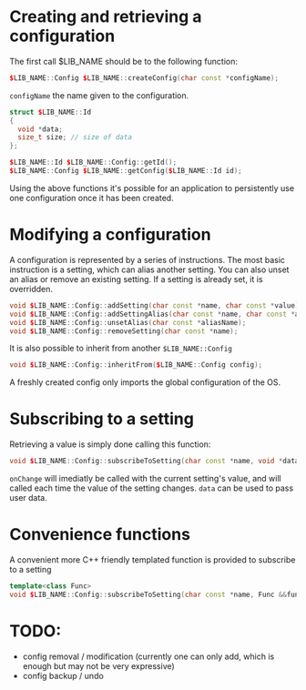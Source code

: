 # Creating and retrieving a configuration

The first call $LIB_NAME should be to the following function:
```cpp
$LIB_NAME::Config $LIB_NAME::createConfig(char const *configName);
```
`configName` the name given to the configuration.

```cpp
struct $LIB_NAME::Id
{
  void *data;
  size_t size; // size of data
};

$LIB_NAME::Id $LIB_NAME::Config::getId();
$LIB_NAME::Config $LIB_NAME::getConfig($LIB_NAME::Id id);
```

Using the above functions it's possible for an application to persistently use one configuration once it has been created.

# Modifying a configuration

A configuration is represented by a series of instructions.
The most basic instruction is a setting, which can alias another setting.
You can also unset an alias or remove an existing setting.
If a setting is already set, it is overridden.
```cpp
void $LIB_NAME::Config::addSetting(char const *name, char const *value);
void $LIB_NAME::Config::addSettingAlias(char const *name, char const *aliasName);
void $LIB_NAME::Config::unsetAlias(char const *aliasName);
void $LIB_NAME::Config::removeSetting(char const *name);
```

It is also possible to inherit from another `$LIB_NAME::Config`

```cpp
void $LIB_NAME::Config::inheritFrom($LIB_NAME::Config config);
```

A freshly created config only imports the global configuration of the OS.

# Subscribing to a setting

Retrieving a value is simply done calling this function:
```cpp
void $LIB_NAME::Config::subscribeToSetting(char const *name, void *data, void (*onChange)(void *data, char const *newValue));
```
`onChange` will imediatly be called with the current setting's value, and will called each time the value of the setting changes.
`data` can be used to pass user data.

# Convenience functions

A convenient more C++ friendly templated function is provided to subscribe to a setting
```cpp
template<class Func>
void $LIB_NAME::Config::subscribeToSetting(char const *name, Func &&func);
```
# TODO:
- config removal / modification (currently one can only add, which is enough but may not be very expressive)
- config backup / undo
